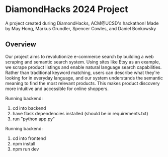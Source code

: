 # DiamondHacks 2024 Project

A project created during DiamondHacks, ACM@UCSD's hackathon! Made by May Hong, Markus Grundler, Spencer Cowles, and Daniel Bonkowsky

## Overview

Our project aims to revolutionize e-commerce search by building a web scraping and semantic search system. Using sites like Etsy as an example, we scrape product listings and enable natural language search capabilities. Rather than traditional keyword matching, users can describe what they're looking for in everyday language, and our system understands the semantic meaning to find the most relevant products. This makes product discovery more intuitive and accessible for online shoppers.


Running backend: 
1. cd into backend
2. have flask dependencies installed (should be in requirements.txt)
3. run "python app.py"

Running backend:
1. cd into frontend
2. npm install
3. npm run dev